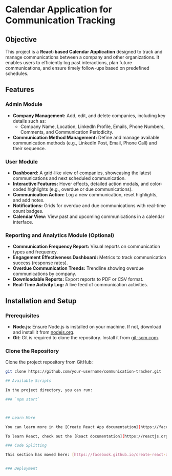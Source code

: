 # Calendar Application for Communication Tracking

## Objective

This project is a **React-based Calendar Application** designed to track and manage communications between a company and other organizations. It enables users to efficiently log past interactions, plan future communications, and ensure timely follow-ups based on predefined schedules.

## Features

### Admin Module
- **Company Management:** Add, edit, and delete companies, including key details such as:
    - Company Name, Location, LinkedIn Profile, Emails, Phone Numbers, Comments, and Communication Periodicity.
- **Communication Method Management:** Define and manage available communication methods (e.g., LinkedIn Post, Email, Phone Call) and their sequence.

### User Module
- **Dashboard:** A grid-like view of companies, showcasing the latest communications and next scheduled communication.
- **Interactive Features:** Hover effects, detailed action modals, and color-coded highlights (e.g., overdue or due communications).
- **Communication Action:** Log a new communication, reset highlights, and add notes.
- **Notifications:** Grids for overdue and due communications with real-time count badges.
- **Calendar View:** View past and upcoming communications in a calendar interface.

### Reporting and Analytics Module (Optional)
- **Communication Frequency Report:** Visual reports on communication types and frequency.
- **Engagement Effectiveness Dashboard:** Metrics to track communication success (response rates).
- **Overdue Communication Trends:** Trendline showing overdue communications by company.
- **Downloadable Reports:** Export reports to PDF or CSV format.
- **Real-Time Activity Log:** A live feed of communication activities.

## Installation and Setup

### Prerequisites
- **Node.js**: Ensure Node.js is installed on your machine. If not, download and install it from [nodejs.org](https://nodejs.org/).
- **Git**: Git is required to clone the repository. Install it from [git-scm.com](https://git-scm.com/).

### Clone the Repository
Clone the project repository from GitHub:

```bash
git clone https://github.com/your-username/communication-tracker.git

## Available Scripts

In the project directory, you can run:

### `npm start`



## Learn More

You can learn more in the [Create React App documentation](https://facebook.github.io/create-react-app/docs/getting-started).

To learn React, check out the [React documentation](https://reactjs.org/).

### Code Splitting

This section has moved here: [https://facebook.github.io/create-react-app/docs/code-splitting](https://facebook.github.io/create-react-app/docs/code-splitting)


### Deployment


